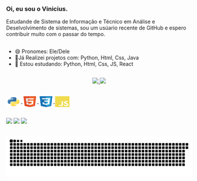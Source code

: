 ### Oi, eu sou o Vinicius.
Estudande de Sistema de Informação e Técnico em Análise e Deselvolvimento de sistemas, sou um usúario recente de GitHub e espero contribuir muito com o passar do tempo.

##

- 😄 Pronomes: Ele/Dele
- 🔭Já Realizei projetos com: Python, Html, Css, Java
- 🌱 Estou estudando: Python, Html, Css, JS, React

##

 <p align="center">
  <a href="https://github.com/ByMota">
  <img height="180em" src="https://github-readme-stats.vercel.app/api?username=ByMota&show_icons=true&theme=midnight-purple&include_all_commits=true&count_private=true"/>
  <img height="180em" src="https://github-readme-stats.vercel.app/api/top-langs/?username=ByMota&layout=compact&langs_count=7&theme=midnight-purple"/>
</p>
  
<div style="display: inline_block"><br>
   <img align="center" alt="-Python" height="30" width="40" src="https://raw.githubusercontent.com/devicons/devicon/master/icons/python/python-original.svg">
  <img align="center" alt="-HTML" height="30" width="40" src="https://raw.githubusercontent.com/devicons/devicon/master/icons/html5/html5-original.svg">
  <img align="center" alt="-CSS" height="30" width="40" src="https://raw.githubusercontent.com/devicons/devicon/master/icons/css3/css3-original.svg">
  <img align="center" alt="-Js" height="30" width="40" src="https://raw.githubusercontent.com/devicons/devicon/master/icons/javascript/javascript-plain.svg">
</div>
  
 ##
  
<div> 
 	<a href="https://www.twitch.tv/motaagg" target="_blank"><img src="https://img.shields.io/badge/Twitch-9146FF?style=for-the-badge&logo=twitch&logoColor=white" target="_blank"></a>
  <a href = "mailto:im.kingusama@gmail.com"><img src="https://img.shields.io/badge/-Gmail-%23333?style=for-the-badge&logo=gmail&logoColor=white" target="_blank"></a>
  <a href="https://www.linkedin.com/in/vinicius-mota-97b1981b0/" target="_blank"><img src="https://img.shields.io/badge/-LinkedIn-%230077B5?style=for-the-badge&logo=linkedin&logoColor=white" target="_blank"></a>
 
 ##
 
 
  ![Snake animation](https://github.com/ByMota/ByMota/blob/output/github-contribution-grid-snake.svg)
 
</div>
